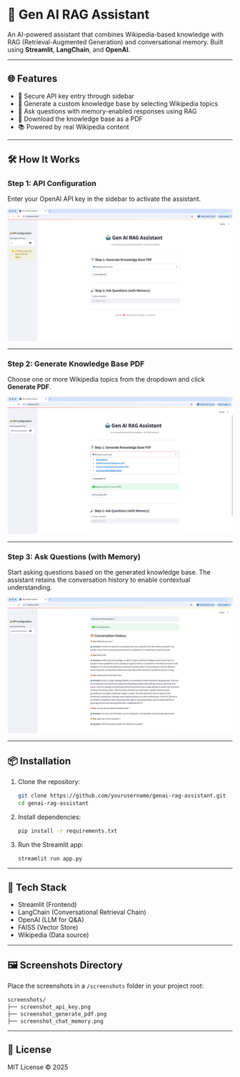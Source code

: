 
# 🤖 Gen AI RAG Assistant

An AI-powered assistant that combines Wikipedia-based knowledge with RAG (Retrieval-Augmented Generation) and conversational memory. Built using **Streamlit**, **LangChain**, and **OpenAI**.

---

## 🌐 Features

- 🔐 Secure API key entry through sidebar
- 📄 Generate a custom knowledge base by selecting Wikipedia topics
- 🧠 Ask questions with memory-enabled responses using RAG
- 💾 Download the knowledge base as a PDF
- 📚 Powered by real Wikipedia content

---

## 🛠️ How It Works

### Step 1: API Configuration

Enter your OpenAI API key in the sidebar to activate the assistant.

![API Key Input](./screenshots/screenshot_api_key.png)

---

### Step 2: Generate Knowledge Base PDF

Choose one or more Wikipedia topics from the dropdown and click **Generate PDF**.

![Generate PDF](./screenshots/screenshot_generate_pdf.png)

---

### Step 3: Ask Questions (with Memory)

Start asking questions based on the generated knowledge base. The assistant retains the conversation history to enable contextual understanding.

![Conversation History](./screenshots/screenshot_chat_memory.png)

---

## 📦 Installation

1. Clone the repository:
   ```bash
   git clone https://github.com/yourusername/genai-rag-assistant.git
   cd genai-rag-assistant
   ```

2. Install dependencies:
   ```bash
   pip install -r requirements.txt
   ```

3. Run the Streamlit app:
   ```bash
   streamlit run app.py
   ```

---

## 🧰 Tech Stack

- Streamlit (Frontend)
- LangChain (Conversational Retrieval Chain)
- OpenAI (LLM for Q&A)
- FAISS (Vector Store)
- Wikipedia (Data source)

---

## 🖼️ Screenshots Directory

Place the screenshots in a `/screenshots` folder in your project root:

```
screenshots/
├── screenshot_api_key.png
├── screenshot_generate_pdf.png
├── screenshot_chat_memory.png
```

---

## 📄 License

MIT License © 2025

